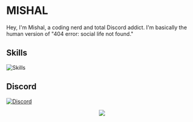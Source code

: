 # MISHAL
Hey, I'm Mishal, a coding nerd and total Discord addict. I'm basically the human version of "404 error: social life not found."

## Skills
![Skills](https://skillicons.dev/icons?i=css,html,js,discord,docker,express,flask,linux,md,nodejs,py,vscode)

## Discord
[![Discord](https://lanyard.cnrad.dev/api/1025245410224263258?theme=dark&bg=f04848&borderRadius=5px&animated=true&idleMessage=15%20year%20old%20solo%20dev)](https://discord.com/users/1025245410224263258)

<p align="center">
    <a href="https://github.com/ZeroDiscord/">
        <img src="https://github-readme-streak-stats.herokuapp.com?user=mishalhossin&hide_border=true&background=0D1117&currStreakLabel=FFFFFF&sideLabels=FFFFFF&currStreakNum=FFFFFF&dates=FFFFFF&sideNums=FFFFFF&fire=f04848&ring=f04848&stroke=FFFFFFFF)](https://git.io/streak-stats" />
  </a> 
